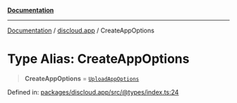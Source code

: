 [**Documentation**](../../README.md)

***

[Documentation](../../packages.md) / [discloud.app](../README.md) / CreateAppOptions

# Type Alias: CreateAppOptions

> **CreateAppOptions** = [`UploadAppOptions`](../interfaces/UploadAppOptions.md)

Defined in: [packages/discloud.app/src/@types/index.ts:24](https://github.com/discloud/discloud.app/blob/1e4ce40911bd2c25d95ae21441839a6f9ec7c445/packages/discloud.app/src/@types/index.ts#L24)
